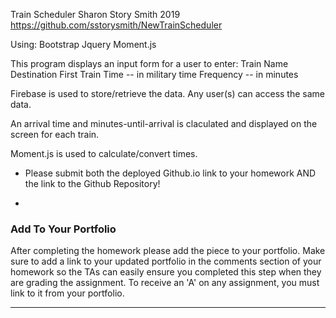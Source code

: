 Train Scheduler 
Sharon Story Smith 2019
       https://github.com/sstorysmith/NewTrainScheduler

Using:  Bootstrap
        Jquery
        Moment.js

This program displays an input form for a user to enter:
        Train Name
        Destination
        First Train Time -- in military time
        Frequency -- in minutes

Firebase is used to store/retrieve the data. Any user(s) can access the same data.

An arrival time and minutes-until-arrival is claculated and displayed on the screen for each train.  

Moment.js is used to calculate/convert times.





* Please submit both the deployed Github.io link to your homework AND the link to the Github Repository!

-
### Add To Your Portfolio

After completing the homework please add the piece to your portfolio. Make sure to add a link to your updated portfolio in the comments section of your homework so the TAs can easily ensure you completed this step when they are grading the assignment. To receive an 'A' on any assignment, you must link to it from your portfolio.

- - -

